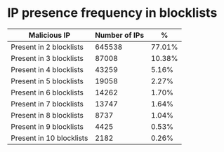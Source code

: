 # IP presence frequency in blocklists
| Malicious IP | Number of IPs | % |
|----|----|----|
| Present in 2 blocklists | 645538 | 77.01% |
| Present in 3 blocklists | 87008 | 10.38% |
| Present in 4 blocklists | 43259 | 5.16% |
| Present in 5 blocklists | 19058 | 2.27% |
| Present in 6 blocklists | 14262 | 1.70% |
| Present in 7 blocklists | 13747 | 1.64% |
| Present in 8 blocklists | 8737 | 1.04% |
| Present in 9 blocklists | 4425 | 0.53% |
| Present in 10 blocklists | 2182 | 0.26% |
